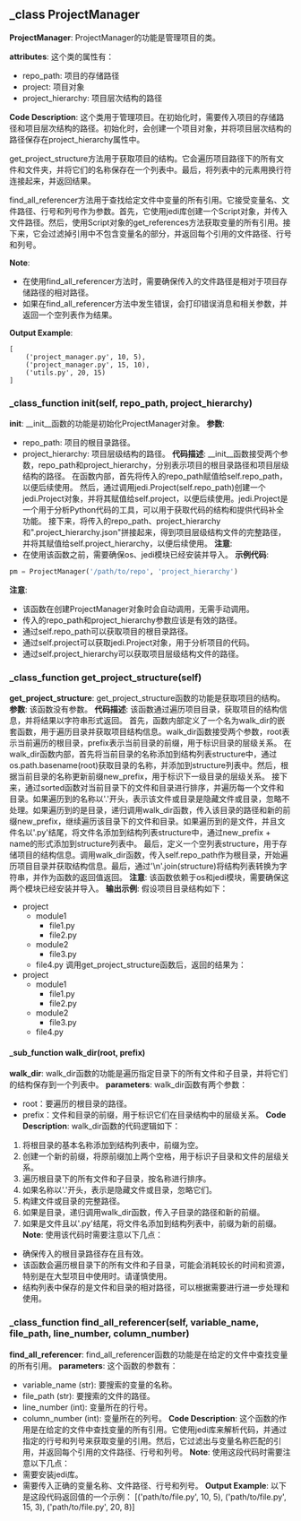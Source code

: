 ## _class ProjectManager
**ProjectManager**: ProjectManager的功能是管理项目的类。

**attributes**: 这个类的属性有：
- repo_path: 项目的存储路径
- project: 项目对象
- project_hierarchy: 项目层次结构的路径

**Code Description**: 这个类用于管理项目。在初始化时，需要传入项目的存储路径和项目层次结构的路径。初始化时，会创建一个项目对象，并将项目层次结构的路径保存在project_hierarchy属性中。

get_project_structure方法用于获取项目的结构。它会遍历项目路径下的所有文件和文件夹，并将它们的名称保存在一个列表中。最后，将列表中的元素用换行符连接起来，并返回结果。

find_all_referencer方法用于查找给定文件中变量的所有引用。它接受变量名、文件路径、行号和列号作为参数。首先，它使用jedi库创建一个Script对象，并传入文件路径。然后，使用Script对象的get_references方法获取变量的所有引用。接下来，它会过滤掉引用中不包含变量名的部分，并返回每个引用的文件路径、行号和列号。

**Note**: 
- 在使用find_all_referencer方法时，需要确保传入的文件路径是相对于项目存储路径的相对路径。
- 如果在find_all_referencer方法中发生错误，会打印错误消息和相关参数，并返回一个空列表作为结果。

**Output Example**: 
```
[
    ('project_manager.py', 10, 5),
    ('project_manager.py', 15, 10),
    ('utils.py', 20, 15)
]
```
### _class_function __init__(self, repo_path, project_hierarchy)
**__init__**: __init__函数的功能是初始化ProjectManager对象。
**参数**: 
- repo_path: 项目的根目录路径。
- project_hierarchy: 项目层级结构的路径。
**代码描述**: 
__init__函数接受两个参数，repo_path和project_hierarchy，分别表示项目的根目录路径和项目层级结构的路径。
在函数内部，首先将传入的repo_path赋值给self.repo_path，以便后续使用。
然后，通过调用jedi.Project(self.repo_path)创建一个jedi.Project对象，并将其赋值给self.project，以便后续使用。jedi.Project是一个用于分析Python代码的工具，可以用于获取代码的结构和提供代码补全功能。
接下来，将传入的repo_path、project_hierarchy和".project_hierarchy.json"拼接起来，得到项目层级结构文件的完整路径，并将其赋值给self.project_hierarchy，以便后续使用。
**注意**: 
- 在使用该函数之前，需要确保os、jedi模块已经安装并导入。
**示例代码**:
```python
pm = ProjectManager('/path/to/repo', 'project_hierarchy')
```
**注意**: 
- 该函数在创建ProjectManager对象时会自动调用，无需手动调用。
- 传入的repo_path和project_hierarchy参数应该是有效的路径。
- 通过self.repo_path可以获取项目的根目录路径。
- 通过self.project可以获取jedi.Project对象，用于分析项目的代码。
- 通过self.project_hierarchy可以获取项目层级结构文件的路径。
### _class_function get_project_structure(self)
**get_project_structure**: get_project_structure函数的功能是获取项目的结构。
**参数**: 该函数没有参数。
**代码描述**: 该函数通过遍历项目目录，获取项目的结构信息，并将结果以字符串形式返回。
首先，函数内部定义了一个名为walk_dir的嵌套函数，用于遍历目录并获取项目结构信息。walk_dir函数接受两个参数，root表示当前遍历的根目录，prefix表示当前目录的前缀，用于标识目录的层级关系。
在walk_dir函数内部，首先将当前目录的名称添加到结构列表structure中，通过os.path.basename(root)获取目录的名称，并添加到structure列表中。然后，根据当前目录的名称更新前缀new_prefix，用于标识下一级目录的层级关系。
接下来，通过sorted函数对当前目录下的文件和目录进行排序，并遍历每一个文件和目录。如果遍历到的名称以'.'开头，表示该文件或目录是隐藏文件或目录，忽略不处理。如果遍历到的是目录，递归调用walk_dir函数，传入该目录的路径和新的前缀new_prefix，继续遍历该目录下的文件和目录。如果遍历到的是文件，并且文件名以'.py'结尾，将文件名添加到结构列表structure中，通过new_prefix + name的形式添加到structure列表中。
最后，定义一个空列表structure，用于存储项目的结构信息。调用walk_dir函数，传入self.repo_path作为根目录，开始遍历项目目录并获取结构信息。最后，通过'\n'.join(structure)将结构列表转换为字符串，并作为函数的返回值返回。
**注意**: 该函数依赖于os和jedi模块，需要确保这两个模块已经安装并导入。
**输出示例**: 假设项目目录结构如下：
- project
  - module1
    - file1.py
    - file2.py
  - module2
    - file3.py
  - file4.py
调用get_project_structure函数后，返回的结果为：
- project
  - module1
    - file1.py
    - file2.py
  - module2
    - file3.py
  - file4.py
#### _sub_function walk_dir(root, prefix)
**walk_dir**: walk_dir函数的功能是遍历指定目录下的所有文件和子目录，并将它们的结构保存到一个列表中。
**parameters**: walk_dir函数有两个参数：
- root：要遍历的根目录的路径。
- prefix：文件和目录的前缀，用于标识它们在目录结构中的层级关系。
**Code Description**: walk_dir函数的代码逻辑如下：
1. 将根目录的基本名称添加到结构列表中，前缀为空。
2. 创建一个新的前缀，将原前缀加上两个空格，用于标识子目录和文件的层级关系。
3. 遍历根目录下的所有文件和子目录，按名称进行排序。
4. 如果名称以'.'开头，表示是隐藏文件或目录，忽略它们。
5. 构建文件或目录的完整路径。
6. 如果是目录，递归调用walk_dir函数，传入子目录的路径和新的前缀。
7. 如果是文件且以'.py'结尾，将文件名添加到结构列表中，前缀为新的前缀。
**Note**: 使用该代码时需要注意以下几点：
- 确保传入的根目录路径存在且有效。
- 该函数会遍历根目录下的所有文件和子目录，可能会消耗较长的时间和资源，特别是在大型项目中使用时。请谨慎使用。
- 结构列表中保存的是文件和目录的相对路径，可以根据需要进行进一步处理和使用。
### _class_function find_all_referencer(self, variable_name, file_path, line_number, column_number)
**find_all_referencer**: find_all_referencer函数的功能是在给定的文件中查找变量的所有引用。
**parameters**: 这个函数的参数有：
- variable_name (str): 要搜索的变量的名称。
- file_path (str): 要搜索的文件的路径。
- line_number (int): 变量所在的行号。
- column_number (int): 变量所在的列号。
**Code Description**: 这个函数的作用是在给定的文件中查找变量的所有引用。它使用jedi库来解析代码，并通过指定的行号和列号来获取变量的引用。然后，它过滤出与变量名称匹配的引用，并返回每个引用的文件路径、行号和列号。
**Note**: 使用这段代码时需要注意以下几点：
- 需要安装jedi库。
- 需要传入正确的变量名称、文件路径、行号和列号。
**Output Example**: 以下是这段代码返回值的一个示例：
[('path/to/file.py', 10, 5), ('path/to/file.py', 15, 3), ('path/to/file.py', 20, 8)]
